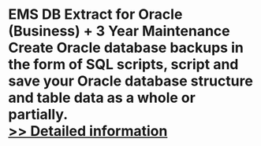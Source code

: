 # EMS DB Extract for Oracle (Business) + 3 Year Maintenance<br />Create Oracle database backups in the form of SQL scripts, script and save your Oracle database structure and table data as a whole or partially.<br />[>> Detailed information](https://secure.shareit.com/shareit/product.html?productid=300271359&affiliateid=200057808)